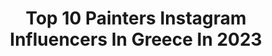 ---
title: Top 10 Painters Instagram Influencers In Greece In 2023
description: >-
  Find top painters Instagram influencers in Greece in 2023. Most popular hashtags: #painting #contemporaryart #love #greece.
platform: Instagram
hits: 17
text_top: See the top-rated Instagram accounts on inBeat.
text_bottom: Our platform holds 17 Instagram influencers like this in Greece for you to collaborate.
profiles:
  - username: "avgoustidisermis"
    fullname: >-
      Avgoustidis Ermis-Ανάργυρος
    bio: >-
      Ermis Anargyros Avgoustidis - painter, musician, photographer, poet and film maker.
    location: "Greece"
    followers: 38672
    engagement: 688
    commentsToLikes: 0.019744
    id: ck0u0jjortz8g0i19tukmrjf1
    verified: false
    hashtags: "#love, #chios, #anargyros, #landscape"
  - username: "anastasiou.dimitris"
    fullname: >-
      Dimitris Anastasiou
    bio: >-
      Painter and creator of a graphic novel entitled “A=-A”, based in Athens, Greece.
    location: "Greece"
    followers: 14729
    engagement: 781
    commentsToLikes: 0.032443
    id: ckaotu276xisw0i788lmhzai3
    verified: false
    hashtags: "#comicbookart, #comics, #jonathancape, #contemporarydrawing"
  - username: "wd_wilddrawing"
    fullname: >-
      WD (Wild Drawing)
    bio: >-
      Painter/Muralist from Bali🇮🇩 based in Athens🇬🇷 ©Wild Drawing
    location: "Greece"
    followers: 100353
    engagement: 392
    commentsToLikes: 0.016750
    id: ck15sj2itd9dv0i1983u30ci7
    verified: false
    hashtags: "#wd, #balistreetart, #bali, #anamorphic"
  - username: "michalisgoumas"
    fullname: >-
      Michalis Goumas
    bio: >-
      Greek Painter / Photographer • based in Athens
    location: "Greece"
    followers: 12369
    engagement: 528
    commentsToLikes: 0.016578
    id: ck8sxsv8rijgd0j78tezyzv4j
    verified: false
    hashtags: "#michalisgoumas, #art, #oiloncanvaspainting, #artistsoninstagram"
  - username: "elysios_c"
    fullname: >-
      Elysios
    bio: >-
      📍Athens,🇬🇷 💌DM or email me for commissions
    location: "Greece"
    followers: 14227
    engagement: 1307
    commentsToLikes: 0.014259
    id: ck0ue8p1okqsu0i19f0xmkfgt
    verified: false
    hashtags: "#sketchaday, #portraitart, #drawingstudy, #contemporarypainting"
  - username: "leni_d.a"
    fullname: >-
      leni_d.a
    bio: >-
      👩‍🎨🎨💙🌻💙🌫️
    location: "Greece"
    followers: 5890
    engagement: 2263
    commentsToLikes: 0.116003
    id: ckap3bce82c9k0i78q1nz121z
    verified: false
    hashtags: "#amazingshots, #fineartoil, #lumbin, #beauxarts"
  - username: "ioannis_lassithiotakis"
    fullname: >-
      Ioannis Lassithiotakis
    bio: >-
      Based in Athens, F/B : Ioannis Lassithiotakis. Professor at the Uniwa. Represented:Alfa gallery Miami, 104 gallery N.Y, Dlgallery, ArtStar NY
    location: "Greece"
    followers: 13598
    engagement: 674
    commentsToLikes: 0.024115
    id: ck0tx9naiidp90i19qgr1hyvx
    verified: false
    hashtags: ""
  - username: "katia_dede"
    fullname: >-
      KATIA DEDE
    bio: >-
      • Player @farma.greece @ant1tv • Blogger Katia’s Clicks & Tricks @queengr • Photographer @katia_dede_photography • Dede.katia@gmail.com
    location: "Greece"
    followers: 27284
    engagement: 550
    commentsToLikes: 0.026696
    id: ck137owd4cmpy0i19h1dp3ejt
    verified: false
    hashtags: "#white, #tuscany, #boat, #nature"
  - username: "archaeologist.gr"
    fullname: >-
      Digital excavation
    bio: >-
      Ψηφιακή σκαπάνη
    location: "Greece"
    followers: 37266
    engagement: 430
    commentsToLikes: 0.004646
    id: ck6tsp89261ks0j71xerqtc3n
    verified: false
    hashtags: "#greece, #historical, #discovergreece, #architecture"
  - username: "celiakipap"
    fullname: >-
      Συλια Παπανικολαου
    bio: >-
      💣 Chemist (MSc) 🌸 Fashion lover🎾Tennis Hawkers 20% discount 👉🏻HCW20KIPAP👈🏻
    location: "Greece"
    followers: 15713
    engagement: 674
    commentsToLikes: 0.047696
    id: ckap070nxp0ly0i78y3ukidy8
    verified: false
    hashtags: "#inspo, #positivevibes, #girl, #instagood"
---